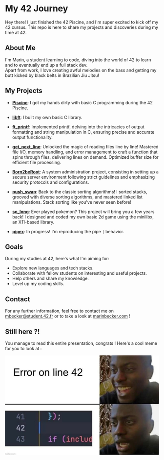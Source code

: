 # My 42 Journey

Hey there! I just finished the 42 Piscine, and I'm super excited to kick off my 42 cursus. This repo is here to share my projects and discoveries during my time at 42.

## About Me

I'm Marin, a student learning to code, diving into the world of 42 to learn and to eventually end up a full stack dev.  
Apart from work, I love creating awful melodies on the bass and getting my butt kicked by black belts in Brazilian Jiu Jitsu!

## My Projects

- [**Piscine**](./0-piscine/): I got my hands dirty with basic C programming during the 42 Piscine.

- [**libft**](./1-libft/): I built my own basic C library.

- [**ft_printf**](./2.0-ft_printf/): Implemented printf, delving into the intricacies of output formatting and string manipulation in C, ensuring precise and accurate output functionality.

- [**get_next_line**](./2.1-get_next_line/): Unlocked the magic of reading files line by line! Mastered file I/O, memory handling, and error management to craft a function that spins through files, delivering lines on demand. Optimized buffer size for efficient file processing.

- [**Born2beRoot**](./2.2-Born2beroot/): A system administration project, consisting in setting up a secure server environment following strict guidelines and emphasizing security protocols and configurations.

- [**push_swap**](./3.0-push_swap/): Back to the classic sorting algorithms! I sorted stacks, grooved with diverse sorting algorithms, and mastered linked list manipulations. Stack sorting like you've never seen before!

- [**so_long**](./3.1-so_long/): Ever played pokemon? This project will bring you a few years back! I designed and coded my own basic 2d game using the minilibx, an X11-based library.

- [**pipex**](./3.2-pipex/): In progress! I'm reproducing the pipe `|` behavior.

## Goals

During my studies at 42, here's what I'm aiming for:

- Explore new languages and tech stacks.
- Collaborate with fellow students on interesting and useful projects.
- Help others and share my knowledge.
- Level up my coding skills.


## Contact

For any further information, feel free to contact me on [mbecker@student.42.fr](mailto:mbecker@student.42.fr) or to take a look at [marinbecker.com](https://www.marinbecker.com) !


## Still here ?!

You manage to read this entire presentation, congrats ! Here's a cool meme for you to look at :

![Cool Meme](./.misc/meme-line42.jpg)